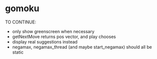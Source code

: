 # gomoku


TO CONTINUE:
* only show greenscreen when necessary
* getNextMove returns pos vector, and play chooses
* display real suggestions instead
* negamax, negamax_thread (and maybe start_negamax) should all be static